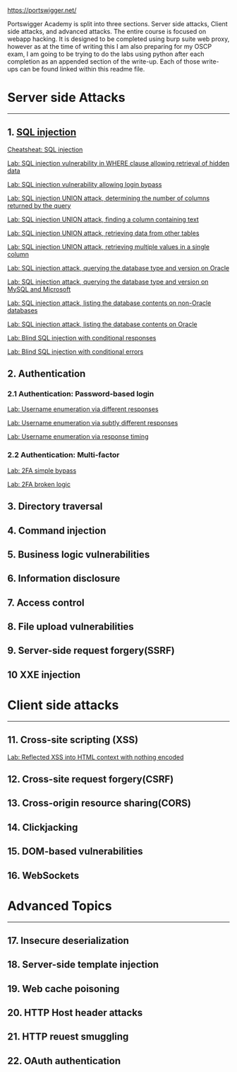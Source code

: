 https://portswigger.net/

Portswigger Academy is split into three sections. Server side attacks, Client side attacks, and advanced attacks. The entire course is focused on webapp hacking. It is designed to be completed using burp suite web proxy, however as at the time of writing this I am also preparing for my OSCP exam, I am going to be trying to do the labs using python after each completion as an appended section of the write-up. Each of those write-ups can be found linked within this readme file. 
# Server side Attacks
---
## 1. [SQL injection](https://github.com/hermh4cks/Write-ups/blob/main/Portswigger/1.SQLi)

[Cheatsheat: SQL injection](https://portswigger.net/web-security/sql-injection/cheat-sheet)

[Lab: SQL injection vulnerability in WHERE clause allowing retrieval of hidden data](https://github.com/hermh4cks/Write-ups/blob/main/Portswigger/1.SQLi/hidden_data.md)

[Lab: SQL injection vulnerability allowing login bypass](https://github.com/hermh4cks/Write-ups/blob/main/Portswigger/1.SQLi/login_bypass.md)

[Lab: SQL injection UNION attack, determining the number of columns returned by the query](https://github.com/hermh4cks/Write-ups/blob/main/Portswigger/1.SQLi/num_of_col.md)

[Lab: SQL injection UNION attack, finding a column containing text](https://github.com/hermh4cks/Write-ups/blob/main/Portswigger/1.SQLi/column_with_txt.md)


[Lab: SQL injection UNION attack, retrieving data from other tables](https://github.com/hermh4cks/Write-ups/blob/main/Portswigger/1.SQLi/data_from_other_tables.md)

[Lab: SQL injection UNION attack, retrieving multiple values in a single column](https://github.com/hermh4cks/Write-ups/blob/main/Portswigger/1.SQLi/mult_values_single_column.md)

[Lab: SQL injection attack, querying the database type and version on Oracle](https://github.com/hermh4cks/Write-ups/blob/main/Portswigger/1.SQLi/database_type_and_version_Oracle.md)

[Lab: SQL injection attack, querying the database type and version on MySQL and Microsoft](https://github.com/hermh4cks/Write-ups/blob/main/Portswigger/1.SQLi/database_type_and_version_MySQL_and_Microsoft.md)

[Lab: SQL injection attack, listing the database contents on non-Oracle databases](https://github.com/hermh4cks/Write-ups/blob/main/Portswigger/1.SQLi/list_tables_non_Oracle.md)

[Lab: SQL injection attack, listing the database contents on Oracle](https://github.com/hermh4cks/Write-ups/blob/main/Portswigger/1.SQLi/database_content_Oracle.md)

[Lab: Blind SQL injection with conditional responses](https://github.com/hermh4cks/Write-ups/blob/main/Portswigger/1.SQLi/Blind_with_conditional_responses.md)

[Lab: Blind SQL injection with conditional errors](https://github.com/hermh4cks/Write-ups/blob/main/Portswigger/1.SQLi/Blind_with_conditional_errors.md)

## 2. Authentication

### 2.1 Authentication: Password-based login

[Lab: Username enumeration via different responses](https://github.com/hermh4cks/Write-ups/tree/main/Portswigger/2.authentication)

[Lab: Username enumeration via subtly different responses](https://github.com/hermh4cks/Write-ups/blob/main/Portswigger/2.authentication/username_enumeration_via_subtly_different_responses.md)

[Lab: Username enumeration via response timing](https://github.com/hermh4cks/Write-ups/blob/main/Portswigger/2.authentication/username_enumeration_via_response_timing.md)

### 2.2 Authentication: Multi-factor

[Lab: 2FA simple bypass](https://github.com/hermh4cks/Write-ups/blob/main/Portswigger/2.authentication/2FA_simple_bypass.md)

[Lab: 2FA broken logic]()

## 3. Directory traversal 
## 4. Command injection
## 5. Business logic vulnerabilities
## 6. Information disclosure
## 7. Access control
## 8. File upload vulnerabilities
## 9. Server-side request forgery(SSRF)
## 10 XXE injection

# Client side attacks
---
## 11. Cross-site scripting (XSS)

[Lab: Reflected XSS into HTML context with nothing encoded](https://github.com/hermh4cks/Write-ups/blob/main/Portswigger/11.XSS/Reflected_XSS_no_encoding.md)

## 12. Cross-site request forgery(CSRF)
## 13. Cross-origin resource sharing(CORS)
## 14. Clickjacking
## 15. DOM-based vulnerabilities
## 16. WebSockets

# Advanced Topics
---
## 17. Insecure deserialization
## 18. Server-side template injection
## 19. Web cache poisoning
## 20. HTTP Host header attacks
## 21. HTTP reuest smuggling
## 22. OAuth authentication

